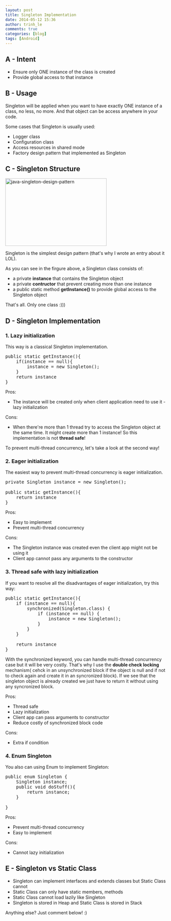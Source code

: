 ```yaml
---
layout: post
title: Singleton Implementation
date: 2014-05-12 15:36
author: trinh_le
comments: true
categories: [blog]
tags: [Android]
---
```


<h2>A - Intent</h2>
<ul>
	<li>Ensure only ONE instance of the class is created</li>
	<li>Provide global access to that instance</li>
</ul>
<h2>B - Usage</h2>
Singleton will be applied when you want to have exactly ONE instance of a class, no less, no more. And that object can be access anywhere in your code.

Some cases that Singleton is usually used:
<ul>
	<li>Logger class</li>
	<li>Configuration class</li>
	<li>Access resources in shared mode</li>
	<li>Factory design pattern that implemented as Singleton</li>
</ul>
<!--more-->
<h2>C - Singleton Structure</h2>
<img class="size-full wp-image-1686 aligncenter" src="http://icetea09.com/wp-content/uploads/2014/05/java-singleton-design-pattern.png" alt="java-singleton-design-pattern" width="317" height="211" />

Singleton is the simplest design pattern (that's why I wrote an entry about it LOL).

As you can see in the firgure above, a Singleton class consists of:
<ul>
	<li>a private <strong>instance</strong> that contains the Singleton object</li>
	<li>a private <strong>contructor</strong> that prevent creating more than one instance</li>
	<li>a public static method <strong>getInstance()</strong> to provide global access to the Singleton object</li>
</ul>
That's all. Only one class :)))
<h2>D - Singleton Implementation</h2>
<h3>1. Lazy initialization</h3>
This way is a classical Singleton implementation.

<pre>
public static getInstance(){
	if(instance == null){
		instance = new Singleton();
	}
	return instance
}
</pre>

Pros:
<ul>
	<li>The instance will be created only when client application need to use it - lazy initialization</li>
</ul>
Cons:
<ul>
	<li>When there're more than 1 thread try to access the Singleton object at the same time. It might create more than 1 instance! So this implementation is not <strong>thread safe</strong>!</li>
</ul>
To prevent multi-thread concurrency, let's take a look at the second way!
<h3>2. Eager initialization</h3>
The easiest way to prevent multi-thread concurrency is eager initialization.

<pre>
private Singleton instance = new Singleton();

public static getInstance(){
	return instance
}
</pre>

Pros:
<ul>
	<li>Easy to implement</li>
	<li>Prevent multi-thread concurrency</li>
</ul>
Cons:
<ul>
	<li>The Singleton instance was created even the client app might not be using it</li>
	<li>Client app cannot pass any arguments to the constructor</li>
</ul>
<h3>3. Thread safe with lazy initialization</h3>
If you want to resolve all the disadvantages of eager initialization, try this way:

<pre>
public static getInstance(){
	if (instance == null){
		synchronized(Singleton.class) {
			if (instance == null) {
				instance = new Singleton();
			}
		}
	}

	return instance
}
</pre>

With the synchronized keyword, you can handle multi-thread concurrency case but it will be very costly. That's why I use the <strong>double check locking</strong> <span style="color: #222222;">mechanism</span>(<span style="color: #222222;"> cehck in an unsynchronized block if the object is null and if not to check again and create it in an syncronized block</span>). <span style="color: #222222;">If we see that the singleton object is already created we just have to return it without using any syncronized block.</span>

Pros:
<ul>
	<li>Thread safe</li>
	<li>Lazy initialization</li>
	<li>Client app can pass arguments to constructor</li>
	<li>Reduce costly of synchronized block code</li>
</ul>
Cons:
<ul>
	<li>Extra if condition</li>
</ul>
<h3>4. Enum Singleton</h3>
You also can using Enum to implement Singleton:

<pre>
public enum Singleton {
	Singleton instance;
	public void doStuff(){
		return instance;
	}

}
</pre>

Pros:
<ul>
	<li>Prevent multi-thread concurrency</li>
	<li>Easy to implement</li>
</ul>
Cons:
<ul>
	<li>Cannot lazy initialization</li>
</ul>
<h2>E - Singleton vs Static Class</h2>
<ul>
	<li>Singleton can implement interfaces and extends classes but Static Class cannot</li>
	<li>Static Class can only have static members, methods</li>
	<li>Static Class cannot load lazily like Singleton</li>
	<li>Singleton is stored in Heap and Static Class is stored in Stack</li>
</ul>
Anything else? Just comment below! :)

&nbsp;
